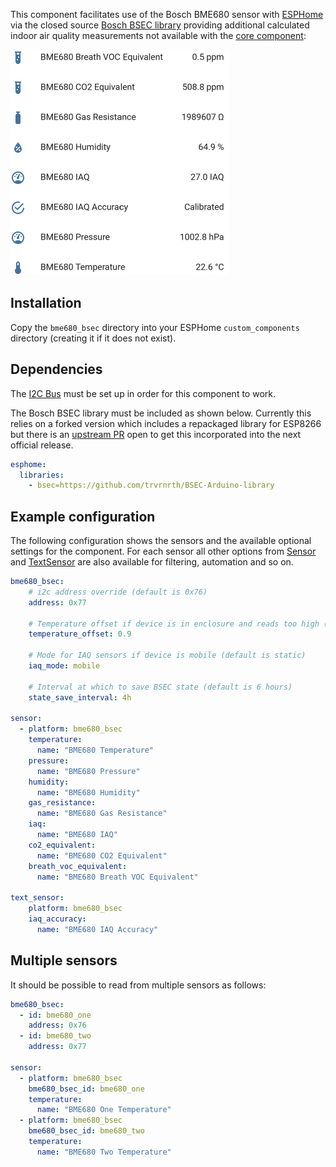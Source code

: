This component facilitates use of the Bosch BME680 sensor with [ESPHome](https://esphome.io) via the closed source [Bosch BSEC library](https://github.com/BoschSensortec/BSEC-Arduino-library) providing additional calculated indoor air quality measurements not available with the [core component](https://esphome.io/components/sensor/bme680.html):

![Home Assistant Entities](ha-screenshot.png)

## Installation
Copy the `bme680_bsec` directory into your ESPHome `custom_components` directory (creating it if it does not exist).

## Dependencies
The [I2C Bus](https://esphome.io/components/i2c.html#i2c) must be set up in order for this component to work.

The Bosch BSEC library must be included as shown below. Currently this relies on a forked version which includes a repackaged library for ESP8266 but there is an [upstream PR](https://github.com/BoschSensortec/BSEC-Arduino-library/pull/51) open to get this incorporated into the next official release.
```yaml
esphome:
  libraries:
    - bsec=https://github.com/trvrnrth/BSEC-Arduino-library
```

## Example configuration
The following configuration shows the sensors and the available optional settings for the component. For each sensor all other options from [Sensor](https://esphome.io/components/sensor/index.html#config-sensor) and [TextSensor](https://esphome.io/components/text_sensor/index.html#base-text-sensor-configuration) are also available for filtering, automation and so on.

```yaml
bme680_bsec:
    # i2c address override (default is 0x76)
    address: 0x77

    # Temperature offset if device is in enclosure and reads too high (default is 0)
    temperature_offset: 0.9

    # Mode for IAQ sensors if device is mobile (default is static)
    iaq_mode: mobile

    # Interval at which to save BSEC state (default is 6 hours)
    state_save_interval: 4h

sensor:
  - platform: bme680_bsec
    temperature:
      name: "BME680 Temperature"
    pressure:
      name: "BME680 Pressure"
    humidity:
      name: "BME680 Humidity"
    gas_resistance:
      name: "BME680 Gas Resistance"
    iaq:
      name: "BME680 IAQ"
    co2_equivalent:
      name: "BME680 CO2 Equivalent"
    breath_voc_equivalent:
      name: "BME680 Breath VOC Equivalent"

text_sensor:
    platform: bme680_bsec
    iaq_accuracy:
      name: "BME680 IAQ Accuracy"
```

## Multiple sensors
It should be possible to read from multiple sensors as follows:
```yaml
bme680_bsec:
  - id: bme680_one
    address: 0x76
  - id: bme680_two
    address: 0x77

sensor:
  - platform: bme680_bsec
    bme680_bsec_id: bme680_one
    temperature:
      name: "BME680 One Temperature"
  - platform: bme680_bsec
    bme680_bsec_id: bme680_two
    temperature:
      name: "BME680 Two Temperature"
```
